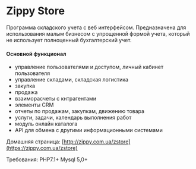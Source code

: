 Zippy Store
========
Программа  складского  учета  с  веб интерфейсом. 
 Предназначена для использования малым бизнесом с упрощенной формой учета, который не использует полноценный бухгалтерский учет. 

 
  

#### Основной  функционал
 
* управление пользователями и доступом, личный кабинет пользователя
* управление складами, складская логистика
* закупка
* продажа
* взаиморасчеты с кнтрагентами
* элементы CRM
* отчеты по продажам, закупкам, движению товара
* услуги, задачи, календарь выполнения работ
* модуль онлайн каталога
* API для  обмена  с другими информационными системами

Домашняя страница:  [http://zippy.com.ua/zstore](https://zippy.com.ua/zstore)  

Требования: PHP7.1+    Mysql 5,0+ 
